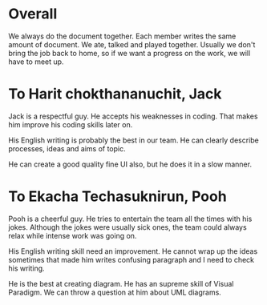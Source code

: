 # Overall
We always do the document together. Each member writes the same amount of document. We ate, talked and played together. Usually we don't bring the job back to home, so if we want a progress on the work, we will have to meet up.

# To Harit chokthananuchit, Jack
Jack is a respectful guy. He accepts his weaknesses in coding. That makes him improve his coding skills later on.

His English writing is probably the best in our team. He can clearly describe processes, ideas and aims of topic.

He can create a good quality fine UI also, but he does it in a slow manner.

# To Ekacha Techasuknirun, Pooh
Pooh is a cheerful guy. He tries to entertain the team all the times with his jokes. Although the jokes were usually sick ones, the team could always relax while intense work was going on.

His English writing skill need an improvement. He cannot wrap up the ideas sometimes that made him writes confusing paragraph and I need to check his writing.

He is the best at creating diagram. He has an supreme skill of Visual Paradigm. We can throw a question at him about UML diagrams.
